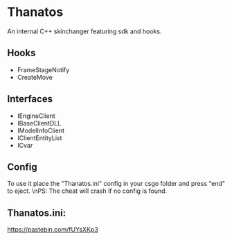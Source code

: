 # Thanatos
An internal C++ skinchanger featuring sdk and hooks.

## Hooks
- FrameStageNotify
- CreateMove

## Interfaces
- IEngineClient
- IBaseClientDLL
- IModelInfoClient
- IClientEntityList
- ICvar

## Config
To use it place the "Thanatos.ini" config in your csgo folder and press "end" to eject.
\nPS: The cheat will crash if no config is found.

## Thanatos.ini:
https://pastebin.com/fUYsXKp3
